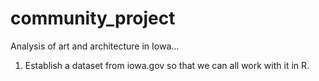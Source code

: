 # community_project
Analysis of art and architecture in Iowa...



1. Establish a dataset  from iowa.gov so that we can all work with it in R.
